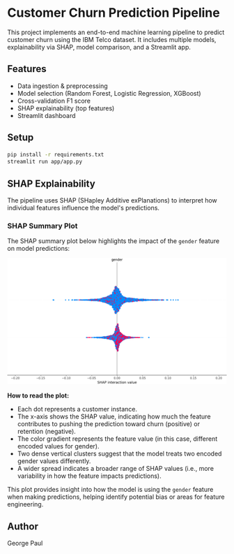 # Customer Churn Prediction Pipeline

This project implements an end-to-end machine learning pipeline to predict customer churn using the IBM Telco dataset. It includes multiple models, explainability via SHAP, model comparison, and a Streamlit app.

## Features
- Data ingestion & preprocessing
- Model selection (Random Forest, Logistic Regression, XGBoost)
- Cross-validation F1 score
- SHAP explainability (top features)
- Streamlit dashboard

## Setup
```bash
pip install -r requirements.txt
streamlit run app/app.py
```

## SHAP Explainability

The pipeline uses SHAP (SHapley Additive exPlanations) to interpret how individual features influence the model's predictions.

### SHAP Summary Plot

The SHAP summary plot below highlights the impact of the `gender` feature on model predictions:

![SHAP Summary Plot](shap_summary_plot.png)

**How to read the plot:**

- Each dot represents a customer instance.
- The x-axis shows the SHAP value, indicating how much the feature contributes to pushing the prediction toward churn (positive) or retention (negative).
- The color gradient represents the feature value (in this case, different encoded values for gender).
- Two dense vertical clusters suggest that the model treats two encoded gender values differently.
- A wider spread indicates a broader range of SHAP values (i.e., more variability in how the feature impacts predictions).

This plot provides insight into how the model is using the `gender` feature when making predictions, helping identify potential bias or areas for feature engineering.

## Author
George Paul
